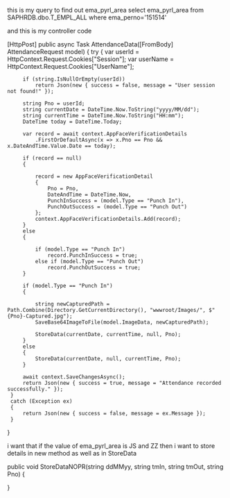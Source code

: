 this is my query to find out ema_pyrl_area 
select ema_pyrl_area from SAPHRDB.dbo.T_EMPL_ALL where ema_perno='151514'


and this is my controller code

 [HttpPost]
 public async Task<IActionResult> AttendanceData([FromBody] AttendanceRequest model)
 {
     try
     {
         var userId = HttpContext.Request.Cookies["Session"];
         var userName = HttpContext.Request.Cookies["UserName"];

         if (string.IsNullOrEmpty(userId))
             return Json(new { success = false, message = "User session not found!" });

         string Pno = userId;
         string currentDate = DateTime.Now.ToString("yyyy/MM/dd");
         string currentTime = DateTime.Now.ToString("HH:mm");
         DateTime today = DateTime.Today;

         var record = await context.AppFaceVerificationDetails
             .FirstOrDefaultAsync(x => x.Pno == Pno && x.DateAndTime.Value.Date == today);

         if (record == null)
         {
            
             record = new AppFaceVerificationDetail
             {
                 Pno = Pno,
                 DateAndTime = DateTime.Now,
                 PunchInSuccess = (model.Type == "Punch In"),
                 PunchOutSuccess = (model.Type == "Punch Out")
             };
             context.AppFaceVerificationDetails.Add(record);
         }
         else
         {
             
             if (model.Type == "Punch In")
                 record.PunchInSuccess = true;
             else if (model.Type == "Punch Out")
                 record.PunchOutSuccess = true;
         }

         if (model.Type == "Punch In")
         {
             
             string newCapturedPath = Path.Combine(Directory.GetCurrentDirectory(), "wwwroot/Images/", $"{Pno}-Captured.jpg");
             SaveBase64ImageToFile(model.ImageData, newCapturedPath);

             StoreData(currentDate, currentTime, null, Pno); 
         }
         else
         {
             StoreData(currentDate, null, currentTime, Pno); 
         }

         await context.SaveChangesAsync();
         return Json(new { success = true, message = "Attendance recorded successfully." });
     }
     catch (Exception ex)
     {
         return Json(new { success = false, message = ex.Message });
     }
 }

i want that if the value of ema_pyrl_area is JS and ZZ then i want to store details in new method as well as in StoreData

public void StoreDataNOPR(string ddMMyy, string tmIn, string tmOut, string Pno)
{

}
